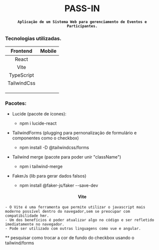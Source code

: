 <h1 align="center">PASS-IN </h1>

<h4 align="center">  
	
	Aplicação de um Sistema Web para gerenciamento de Eventos e Participantes.

</h4>

### Tecnologias utilizadas.

|  Frontend   | Mobile |
| :---------: | :----: |
|    React    |        |
|    Vite     |        |
| TypeScript  |        |
| TailwindCss |        |
|             |        |
|             |        |
|             |        |

### Pacotes:

- Lucide (pacote de ícones):

  - npm i lucide-react

- TailwindForms (plugging para pernonalização de formulário e componentes como o checkbox)

  - npm install -D @tailwindcss/forms

- Tailwind merge (pacote para poder unir "className")

  - npm i tailwind-merge

- FakerJs (lib para gerar dados falsos)
  - npm install @faker-js/faker --save-dev

<h4 align="center">  Vite </h4>

    - O Vite é uma ferramenta que permite utilizar o javascript mais moderno possível dentro do navegador,sem se preocupar com compatibilidade hmr.
    - Um dos benefícios é poder atualizar algo no código e ser refletido imediatamente no navegador.
    - Pode ser utilizado com outras linguagens como vue e angular.

\*\* pesquisar como trocar a cor de fundo do checkbox usando o tailwind/forms
